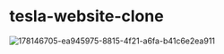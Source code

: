 # tesla-website-clone
![178146705-ea945975-8815-4f21-a6fa-b41c6e2ea911](https://user-images.githubusercontent.com/96371609/222877871-95dcd425-460b-4489-a1a1-abecc5733550.png)
